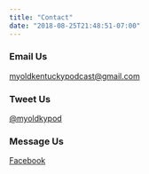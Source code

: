 ```yaml
---
title: "Contact"
date: "2018-08-25T21:48:51-07:00"
---
```


### Email Us

myoldkentuckypodcast@gmail.com

### Tweet Us

[@myoldkypod](https://twitter.com/myoldkypod)

### Message Us

[Facebook](https://www.facebook.com/myoldkentuckypodcast/)